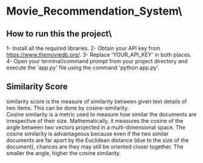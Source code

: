 # Movie_Recommendation_System\
## How to run this the project\
1- Install all the required libraries.
2- Obtain your API key from https://www.themoviedb.org/.
3- Replace 'YOUR_API_KEY' in both places.
4- Open your terminal/command prompt from your project directory and execute the 'app.py' file using the command 'python app.py'.
## Similarity Score
similarity score is the measure of similarity between given text details of two items. This can be done by cosine-similarity.\
Cosine similarity is a metric used to measure how similar the documents are irrespective of their size. Mathematically, it measures the cosine of the angle between two vectors projected in a multi-dimensional space. The cosine similarity is advantageous because even if the two similar documents are far apart by the Euclidean distance (due to the size of the document), chances are they may still be oriented closer together. The smaller the angle, higher the cosine similarity.
